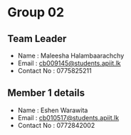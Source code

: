 # Group 02

## Team Leader
- Name : Maleesha Halambaarachchy
- Email : cb009145@students.apiit.lk
- Contact No : 0775825211

## Member 1 details
- Name : Eshen Warawita
- Email : cb010517@students.apiit.lk
- Contact No : 0772842002
 
